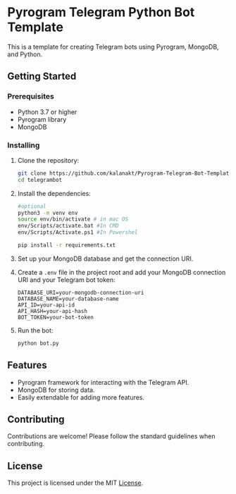 # Pyrogram Telegram Python Bot Template

This is a template for creating Telegram bots using Pyrogram, MongoDB, and Python.

## Getting Started

### Prerequisites

- Python 3.7 or higher
- Pyrogram library
- MongoDB

### Installing

1. Clone the repository:

   ```bash
   git clone https://github.com/kalanakt/Pyrogram-Telegram-Bot-Template telegrambot
   cd telegrambot
   ```

2. Install the dependencies:

   
   ```bash
   #optional
   python3 -m venv env
   source env/bin/activate # in mac OS
   env/Scripts/activate.bat #In CMD
   env/Scripts/Activate.ps1 #In Powershel
   ```

   ```bash
   pip install -r requirements.txt
   ```

4. Set up your MongoDB database and get the connection URI.

5. Create a `.env` file in the project root and add your MongoDB connection URI and your Telegram bot token:

   ```plaintext
   DATABASE_URI=your-mongodb-connection-uri
   DATABASE_NAME=your-database-name
   API_ID=your-api-id
   API_HASH=your-api-hash
   BOT_TOKEN=your-bot-token
   ```

6. Run the bot:

   ```bash
   python bot.py
   ```

## Features

- Pyrogram framework for interacting with the Telegram API.
- MongoDB for storing data.
- Easily extendable for adding more features.

## Contributing

Contributions are welcome! Please follow the standard guidelines when contributing.

## License

This project is licensed under the MIT [License](LICENSE).
